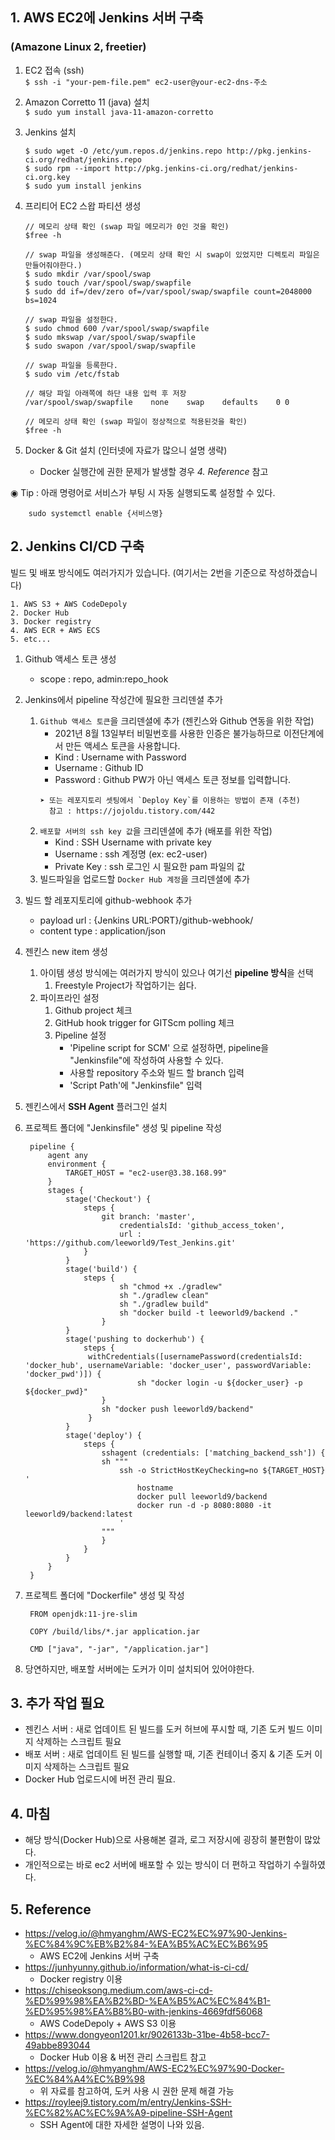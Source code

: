 ## 1. AWS EC2에 Jenkins 서버 구축 
### (Amazone Linux 2, freetier)
1. EC2 접속 (ssh)   
    ```$ ssh -i "your-pem-file.pem" ec2-user@your-ec2-dns-주소```

2. Amazon Corretto 11 (java) 설치   
   ```$ sudo yum install java-11-amazon-corretto```

3. Jenkins 설치   
    ```
    $ sudo wget -O /etc/yum.repos.d/jenkins.repo http://pkg.jenkins-ci.org/redhat/jenkins.repo
    $ sudo rpm --import http://pkg.jenkins-ci.org/redhat/jenkins-ci.org.key
    $ sudo yum install jenkins
    ```
   
4. 프리티어 EC2 스왑 파티션 생성
    ```
    // 메모리 상태 확인 (swap 파일 메모리가 0인 것을 확인)
    $free -h
   
    // swap 파일을 생성해준다. (메모리 상태 확인 시 swap이 있었지만 디렉토리 파일은 만들어줘야한다.)
    $ sudo mkdir /var/spool/swap
    $ sudo touch /var/spool/swap/swapfile
    $ sudo dd if=/dev/zero of=/var/spool/swap/swapfile count=2048000 bs=1024

    // swap 파일을 설정한다.
    $ sudo chmod 600 /var/spool/swap/swapfile
    $ sudo mkswap /var/spool/swap/swapfile
    $ sudo swapon /var/spool/swap/swapfile

    // swap 파일을 등록한다.
    $ sudo vim /etc/fstab
   
    // 해당 파일 아래쪽에 하단 내용 입력 후 저장
    /var/spool/swap/swapfile    none    swap    defaults    0 0

    // 메모리 상태 확인 (swap 파일이 정상적으로 적용된것을 확인)
    $free -h
    ```
   
5. Docker & Git 설치 (인터넷에 자료가 많으니 설명 생략)
    - Docker 실행간에 권한 문제가 발생할 경우 _4. Reference_ 참고

◉ Tip : 아래 명령어로 서비스가 부팅 시 자동 실행되도록 설정할 수 있다.   
```
    sudo systemctl enable {서비스명} 
```

## 2. Jenkins CI/CD 구축
빌드 및 배포 방식에도 여러가지가 있습니다. (여기서는 2번을 기준으로 작성하겠습니다)
```
1. AWS S3 + AWS CodeDepoly
2. Docker Hub
3. Docker registry
4. AWS ECR + AWS ECS
5. etc...
```

1. Github 액세스 토큰 생성
   - scope : repo, admin:repo_hook

2. Jenkins에서 pipeline 작성간에 필요한 크리덴셜 추가 
   1. `Github 액세스 토큰`을 크리덴셜에 추가 (젠킨스와 Github 연동을 위한 작업)
      - 2021년 8월 13일부터 비밀번호를 사용한 인증은 불가능하므로 이전단계에서 만든 액세스 토큰을 사용합니다.
      - Kind : Username with Password
      - Username : Github ID
      - Password : Github PW가 아닌 액세스 토큰 정보를 입력합니다.
      ```
      ➤ 또는 레포지토리 셋팅에서 `Deploy Key`를 이용하는 방법이 존재 (추천)
        참고 : https://jojoldu.tistory.com/442
      ```
   2. `배포할 서버의 ssh key 값`을 크리덴셜에 추가 (배포를 위한 작업)
      - Kind : SSH Username with private key
      - Username : ssh 계정명 (ex: ec2-user)
      - Private Key : ssh 로그인 시 필요한 pam 파일의 값
   3. 빌드파일을 업로드할 `Docker Hub 계정`을 크리덴셜에 추가

3. 빌드 할 레포지토리에 github-webhook 추가
   - payload url : {Jenkins URL:PORT}/github-webhook/
   - content type : application/json

4. 젠킨스 new item 생성 
   1. 아이템 생성 방식에는 여러가지 방식이 있으나 여기선 **pipeline 방식**을 선택 
      1. Freestyle Project가 작업하기는 쉽다.
   2. 파이프라인 설정
      1. Github project 체크
      2. GitHub hook trigger for GITScm polling 체크
      3. Pipeline 설정
         - 'Pipeline script for SCM' 으로 설정하면, pipeline을 "Jenkinsfile"에 작성하여 사용할 수 있다.
         - 사용할 repository 주소와 빌드 할 branch 입력
         - 'Script Path'에 "Jenkinsfile" 입력
         
5. 젠킨스에서 **SSH Agent** 플러그인 설치

6. 프로젝트 폴더에 "Jenkinsfile" 생성 및 pipeline 작성
   ```
    pipeline {
        agent any
        environment {
            TARGET_HOST = "ec2-user@3.38.168.99"
        }
        stages {
            stage('Checkout') {
                steps {
                    git branch: 'master',
                        credentialsId: 'github_access_token',
                        url : 'https://github.com/leeworld9/Test_Jenkins.git'
                }
            }
            stage('build') {
                steps {
                        sh "chmod +x ./gradlew"
                        sh "./gradlew clean"
                        sh "./gradlew build"
                        sh "docker build -t leeworld9/backend ."
                    }
            }
            stage('pushing to dockerhub') {
                steps {
                 withCredentials([usernamePassword(credentialsId: 'docker_hub', usernameVariable: 'docker_user', passwordVariable: 'docker_pwd')]) {
                            sh "docker login -u ${docker_user} -p ${docker_pwd}"
                    }
                    sh "docker push leeworld9/backend"
                 }
            }
            stage('deploy') {
                steps {
                    sshagent (credentials: ['matching_backend_ssh']) {
                    sh """
                        ssh -o StrictHostKeyChecking=no ${TARGET_HOST} '
                            hostname
                            docker pull leeworld9/backend
                            docker run -d -p 8080:8080 -it leeworld9/backend:latest
                        '
                    """
                    }
                }
            }
        }
    }
   ```

7. 프로젝트 폴더에 "Dockerfile" 생성 및 작성
   ```
    FROM openjdk:11-jre-slim
    
    COPY /build/libs/*.jar application.jar
    
    CMD ["java", "-jar", "/application.jar"]
   ```

8. 당연하지만, 배포할 서버에는 도커가 이미 설치되어 있어야한다.

    
## 3. 추가 작업 필요
- 젠킨스 서버 : 새로 업데이트 된 빌드를 도커 허브에 푸시할 때, 기존 도커 빌드 이미지 삭제하는 스크립트 필요
- 배포 서버 : 새로 업데이트 된 빌드를 실행할 때, 기존 컨테이너 중지 & 기존 도커 이미지 삭제하는 스크립트 필요
- Docker Hub 업로드시에 버전 관리 필요.

## 4. 마침
- 해당 방식(Docker Hub)으로 사용해본 결과, 로그 저장시에 굉장히 불편함이 많았다.
- 개인적으로는 바로 ec2 서버에 배포할 수 있는 방식이 더 편하고 작업하기 수월하였다.
    
## 5. Reference
- https://velog.io/@hmyanghm/AWS-EC2%EC%97%90-Jenkins-%EC%84%9C%EB%B2%84-%EA%B5%AC%EC%B6%95
  - AWS EC2에 Jenkins 서버 구축
- https://junhyunny.github.io/information/what-is-ci-cd/
  - Docker registry 이용
- https://chiseoksong.medium.com/aws-ci-cd-%ED%99%98%EA%B2%BD-%EA%B5%AC%EC%84%B1-%ED%95%98%EA%B8%B0-with-jenkins-4669fdf56068
  - AWS CodeDepoly + AWS S3 이용
- https://www.dongyeon1201.kr/9026133b-31be-4b58-bcc7-49abbe893044
  - Docker Hub 이용 & 버전 관리 스크립트 참고
- https://velog.io/@hmyanghm/AWS-EC2%EC%97%90-Docker-%EC%84%A4%EC%B9%98
  - 위 자료를 참고하여, 도커 사용 시 권한 문제 해결 가능
- https://royleej9.tistory.com/m/entry/Jenkins-SSH-%EC%82%AC%EC%9A%A9-pipeline-SSH-Agent
  - SSH Agent에 대한 자세한 설명이 나와 있음.

